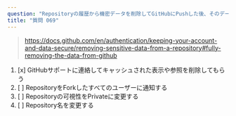 ```yaml
---
question: "Repositoryの履歴から機密データを削除してGitHubにPushした後、そのデータを完全にGitHubから削除するために必要な手順は何ですか？"
title: "質問 069"
---
```


> https://docs.github.com/en/authentication/keeping-your-account-and-data-secure/removing-sensitive-data-from-a-repository#fully-removing-the-data-from-github
1. [x] GitHubサポートに連絡してキャッシュされた表示や参照を削除してもらう
1. [ ] RepositoryをForkしたすべてのユーザーに通知する
1. [ ] Repositoryの可視性をPrivateに変更する
1. [ ] Repository名を変更する
